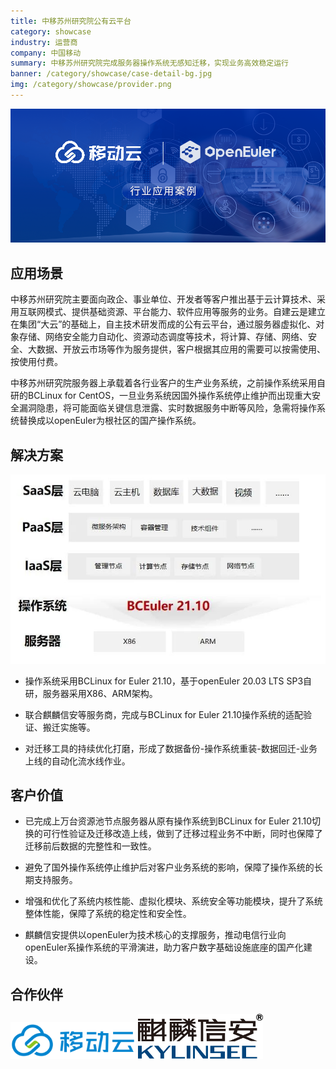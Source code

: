 ```yaml
---
title: 中移苏州研究院公有云平台
category: showcase
industry: 运营商
company: 中国移动
summary: 中移苏州研究院完成服务器操作系统无感知迁移，实现业务高效稳定运行
banner: /category/showcase/case-detail-bg.jpg
img: /category/showcase/provider.png
---
```



<img src="./640.png" width="1000" >

## 应用场景

中移苏州研究院主要面向政企、事业单位、开发者等客户推出基于云计算技术、采用互联网模式、提供基础资源、平台能力、软件应用等服务的业务。自建云是建立在集团“大云”的基础上，自主技术研发而成的公有云平台，通过服务器虚拟化、对象存储、网络安全能力自动化、资源动态调度等技术，将计算、存储、网络、安全、大数据、开放云市场等作为服务提供，客户根据其应用的需要可以按需使用、按使用付费。

中移苏州研究院服务器上承载着各行业客户的生产业务系统，之前操作系统采用自研的BCLinux for CentOS，一旦业务系统因国外操作系统停止维护而出现重大安全漏洞隐患，将可能面临关键信息泄露、实时数据服务中断等风险，急需将操作系统替换成以openEuler为根社区的国产操作系统。

## 解决方案


<img src="./1.jpg" width="1000" >

- 操作系统采用BCLinux for Euler 21.10，基于openEuler 20.03 LTS SP3自研，服务器采用X86、ARM架构。

- 联合麒麟信安等服务商，完成与BCLinux for Euler 21.10操作系统的适配验证、搬迁实施等。

- 对迁移工具的持续优化打磨，形成了数据备份-操作系统重装-数据回迁-业务上线的自动化流水线作业。

## 客户价值

- 已完成上万台资源池节点服务器从原有操作系统到BCLinux for Euler 21.10切换的可行性验证及迁移改造上线，做到了迁移过程业务不中断，同时也保障了迁移前后数据的完整性和一致性。

- 避免了国外操作系统停止维护后对客户业务系统的影响，保障了操作系统的长期支持服务。

- 增强和优化了系统内核性能、虚拟化模块、系统安全等功能模块，提升了系统整体性能，保障了系统的稳定性和安全性。

- 麒麟信安提供以openEuler为技术核心的支撑服务，推动电信行业向openEuler系操作系统的平滑演进，助力客户数字基础设施底座的国产化建设。 


## 合作伙伴




<img src="./2.png" width="200" >


<img src="./3.png" width="200" >